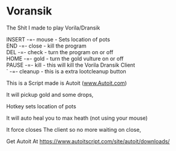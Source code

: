 # Voransik
 The Shit I made to play Vorila/Dransik

INSERT -=-   mouse  - Sets location of pots<br>
END    -=-   close  - kill the program <br>
DEL    -=-   check  - turn the program on or off<br>
HOME   -=-   gold   - turn the gold vulture on or off<br>
PAUSE  -=-   kill   - this will kill the Vorila Dransik Client<br>
`      -=-  cleanup  - this is a extra lootcleanup button<br>


This is a Script made is Autoit (www.Autoit.com)

It will pickup gold and some drops, <br>

Hotkey sets location of pots<br>

It will auto heal you to max heath (not using your mouse)<br>

It force closes The client so no more waiting on close, <br>

Get Autoit At 
	https://www.autoitscript.com/site/autoit/downloads/
